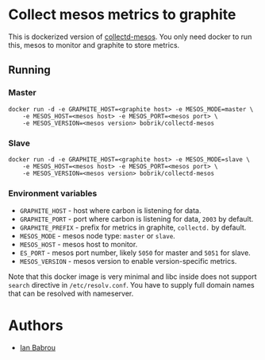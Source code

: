 # Collect mesos metrics to graphite

This is dockerized version of [collectd-mesos](https://github.com/rayrod2030/collectd-mesos).
You only need docker to run this, mesos to monitor and graphite to store metrics.

## Running

### Master

```
docker run -d -e GRAPHITE_HOST=<graphite host> -e MESOS_MODE=master \
    -e MESOS_HOST=<mesos host> -e MESOS_PORT=<mesos port> \
    -e MESOS_VERSION=<mesos version> bobrik/collectd-mesos
```

### Slave

```
docker run -d -e GRAPHITE_HOST=<graphite host> -e MESOS_MODE=slave \
    -e MESOS_HOST=<mesos host> -e MESOS_PORT=<mesos port> \
    -e MESOS_VERSION=<mesos version> bobrik/collectd-mesos
```

### Environment variables

* `GRAPHITE_HOST` - host where carbon is listening for data.
* `GRAPHITE_PORT` - port where carbon is listening for data, `2003` by default.
* `GRAPHITE_PREFIX` - prefix for metrics in graphite, `collectd.` by default.
* `MESOS_MODE` - mesos node type: `master` or `slave`.
* `MESOS_HOST` - mesos host to monitor.
* `ES_PORT` - mesos port number, likely `5050` for master and `5051` for slave.
* `MESOS_VERSION` - mesos version to enable version-specific metrics.

Note that this docker image is very minimal and libc inside does not
support `search` directive in `/etc/resolv.conf`. You have to supply
full domain names that can be resolved with nameserver.

# Authors

* [Ian Babrou](https://github.com/bobrik)
